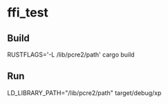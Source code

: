 # ffi_test

## Build
RUSTFLAGS='-L /lib/pcre2/path' cargo build

## Run
LD_LIBRARY_PATH="/lib/pcre2/path" target/debug/xp
